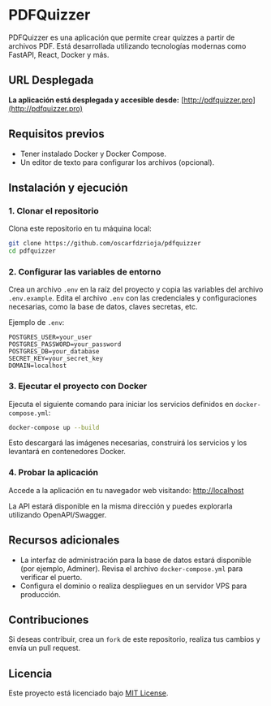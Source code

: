 # PDFQuizzer

PDFQuizzer es una aplicación que permite crear quizzes a partir de archivos PDF. Está desarrollada utilizando tecnologías modernas como FastAPI, React, Docker y más.

## URL Desplegada

**La aplicación está desplegada y accesible desde:** [http://pdfquizzer.pro](http://pdfquizzer.pro)

## Requisitos previos

- Tener instalado Docker y Docker Compose.
- Un editor de texto para configurar los archivos (opcional).

## Instalación y ejecución

### 1. Clonar el repositorio

Clona este repositorio en tu máquina local:

```bash
git clone https://github.com/oscarfdzrioja/pdfquizzer
cd pdfquizzer
```

### 2. Configurar las variables de entorno

Crea un archivo `.env` en la raíz del proyecto y copia las variables del archivo `.env.example`.
Edita el archivo `.env` con las credenciales y configuraciones necesarias, como la base de datos, claves secretas, etc.

Ejemplo de `.env`:

```env
POSTGRES_USER=your_user
POSTGRES_PASSWORD=your_password
POSTGRES_DB=your_database
SECRET_KEY=your_secret_key
DOMAIN=localhost
```

### 3. Ejecutar el proyecto con Docker

Ejecuta el siguiente comando para iniciar los servicios definidos en `docker-compose.yml`:

```bash
docker-compose up --build
```

Esto descargará las imágenes necesarias, construirá los servicios y los levantará en contenedores Docker.

### 4. Probar la aplicación

Accede a la aplicación en tu navegador web visitando:
[http://localhost](http://localhost)

La API estará disponible en la misma dirección y puedes explorarla utilizando OpenAPI/Swagger.

## Recursos adicionales

- La interfaz de administración para la base de datos estará disponible (por ejemplo, Adminer). Revisa el archivo `docker-compose.yml` para verificar el puerto.
- Configura el dominio o realiza despliegues en un servidor VPS para producción.

## Contribuciones

Si deseas contribuir, crea un `fork` de este repositorio, realiza tus cambios y envía un pull request.

## Licencia

Este proyecto está licenciado bajo [MIT License](./LICENSE).
